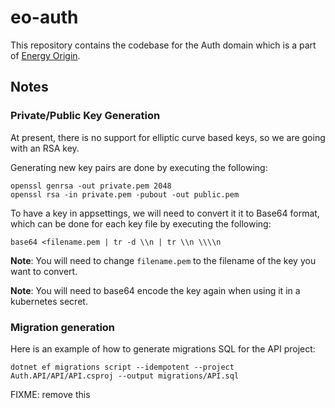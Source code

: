 # eo-auth

This repository contains the codebase for the Auth domain which is a part of [Energy Origin](https://github.com/Energinet-DataHub/energy-origin).

## Notes

### Private/Public Key Generation

At present, there is no support for elliptic curve based keys, so we are going with an RSA key.

Generating new key pairs are done by executing the following:

```
openssl genrsa -out private.pem 2048
openssl rsa -in private.pem -pubout -out public.pem
```

To have a key in appsettings, we will need to convert it it to Base64 format, which can be done for each key file by executing the following:

```
base64 <filename.pem | tr -d \\n | tr \\n \\\\n
```

__Note__: You will need to change `filename.pem` to the filename of the key you want to convert.

__Note__: You will need to base64 encode the key again when using it in a kubernetes secret.

### Migration generation

Here is an example of how to generate migrations SQL for the API project:

```shell
dotnet ef migrations script --idempotent --project Auth.API/API/API.csproj --output migrations/API.sql
```

FIXME: remove this
